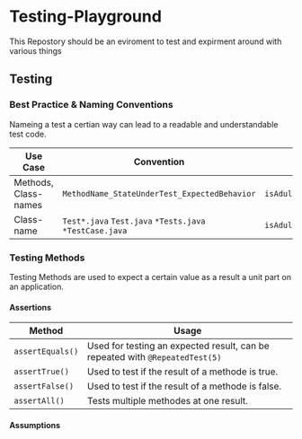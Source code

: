 # Testing-Playground

This Repostory should be an eviroment to test and expirment around with various things

## Testing

### Best Practice & Naming Conventions

Nameing a test a certian way can lead to a readable and understandable test code.

| Use Case             | Convention                                              | Example                            |
| -------------------- | ------------------------------------------------------- | ---------------------------------- |
| Methods, Class-names | `MethodName_StateUnderTest_ExpectedBehavior`            | `isAdult_AgeLessThan18_False`      |
| Class-name           | `Test*.java` `Test.java` `*Tests.java` `*TestCase.java` | `isAdult_AgeLessThan18_False_Test` |

### Testing Methods

Testing Methods are used to expect a certain value as a result a unit part on an application.

#### Assertions

| Method           | Usage                                                                        |
| ---------------- | ---------------------------------------------------------------------------- |
| `assertEquals()` | Used for testing an expected result, can be repeated with `@RepeatedTest(5)` |
| `assertTrue()`   | Used to test if the result of a methode is true.                             |
| `assertFalse()`  | Used to test if the result of a methode is false.                            |
| `assertAll()`    | Tests multiple methodes at one result.                                       |

#### Assumptions
